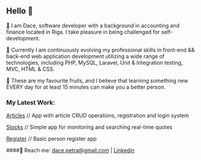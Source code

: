 ## Hello 🍉

🍏 I am Dace, software developer with a background in accounting and finance located in Riga. I take pleasure in being challenged for self-development.

🍒 Currently I am continuously evolving my professional skills in front-end && back-end web 
application development utilizing a wide range of technologies, including PHP, MySQL, Laravel, 
Unit & Integration testing, MVC, HTML & CSS.

🍋 These are my favourite fruits, and I believe that learning something new EVERY day for at least 15 minutes can make you a better person. 

### My Latest Work:

[Articles](https://github.com/dacePetra/2022-02-24-friends) // App with article CRUD operations, registration and login system

[Stocks](https://github.com/dacePetra/2022-02-11-stocks) // Simple app for monitoring and searching real-time quotes

[Register](https://github.com/dacePetra/2022-02-20-person-register) // Basic person register app






####🙌 Reach me: dace.petra@gmail.com |  [Linkedin](https://www.linkedin.com/in/dace-petra/)





<!--
**dacePetra/dacePetra** is a ✨ _special_ ✨ repository because 
its `README.md` (this file) appears on your GitHub profile.

Here are some ideas to get you started:

- 🔭 I’m currently working on ...
- 🌱 I’m currently learning ...
- 👯 I’m looking to collaborate on ...
- 🤔 I’m looking for help with ...
- 💬 Ask me about ...
- 📫 How to reach me: ...
- 😄 Pronouns: ...
- ⚡ Fun fact: ...


-->
